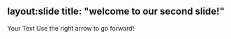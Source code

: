 layout:slide
title: "welcome to our second slide!"
---
Your Text
Use the right arrow to go forward!

